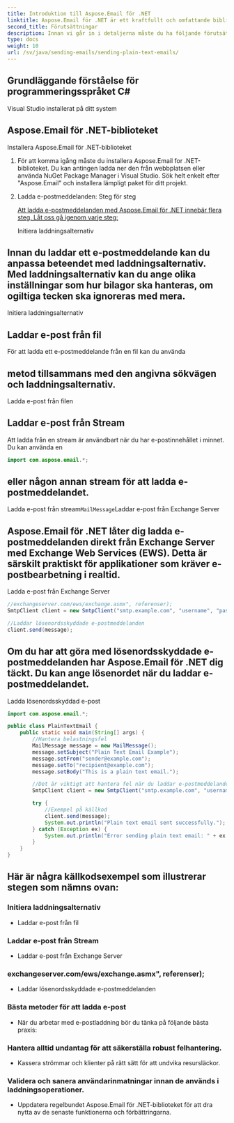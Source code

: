 ```yaml
---
title: Introduktion till Aspose.Email för .NET
linktitle: Aspose.Email för .NET är ett kraftfullt och omfattande bibliotek som gör det möjligt för utvecklare att arbeta med e-postformat som MSG, EML, EMLX och MHTML, samt interagera med populära e-postservrar som Microsoft Exchange och SMTP. Den tillhandahåller ett brett utbud av funktioner för att skapa, ändra och hantera e-postmeddelanden, bilagor, kalenderobjekt och mer.
second_title: Förutsättningar
description: Innan vi går in i detaljerna måste du ha följande förutsättningar på plats:
type: docs
weight: 10
url: /sv/java/sending-emails/sending-plain-text-emails/
---
```


## Grundläggande förståelse för programmeringsspråket C#

Visual Studio installerat på ditt system

## Aspose.Email för .NET-biblioteket

Installera Aspose.Email för .NET-biblioteket

1. För att komma igång måste du installera Aspose.Email for .NET-biblioteket. Du kan antingen ladda ner den från webbplatsen eller använda NuGet Package Manager i Visual Studio. Sök helt enkelt efter "Aspose.Email" och installera lämpligt paket för ditt projekt.

2. Ladda e-postmeddelanden: Steg för steg

   [Att ladda e-postmeddelanden med Aspose.Email för .NET innebär flera steg. Låt oss gå igenom varje steg:](https://releases.aspose.com/email/java/)

   Initiera laddningsalternativ

## Innan du laddar ett e-postmeddelande kan du anpassa beteendet med laddningsalternativ. Med laddningsalternativ kan du ange olika inställningar som hur bilagor ska hanteras, om ogiltiga tecken ska ignoreras med mera.

 Initiera laddningsalternativ

## Laddar e-post från fil

 För att ladda ett e-postmeddelande från en fil kan du använda

##  metod tillsammans med den angivna sökvägen och laddningsalternativ.

 Ladda e-post från filen

## Laddar e-post från Stream

 Att ladda från en stream är användbart när du har e-postinnehållet i minnet. Du kan använda en

```java
import com.aspose.email.*;
```

##  eller någon annan stream för att ladda e-postmeddelandet.

 Ladda e-post från stream`MailMessage`Laddar e-post från Exchange Server

## Aspose.Email för .NET låter dig ladda e-postmeddelanden direkt från Exchange Server med Exchange Web Services (EWS). Detta är särskilt praktiskt för applikationer som kräver e-postbearbetning i realtid.

 Ladda e-post från Exchange Server

```java
//exchangeserver.com/ews/exchange.asmx", referenser);
SmtpClient client = new SmtpClient("smtp.example.com", "username", "password");

//Laddar lösenordsskyddade e-postmeddelanden
client.send(message);
```

## Om du har att göra med lösenordsskyddade e-postmeddelanden har Aspose.Email för .NET dig täckt. Du kan ange lösenordet när du laddar e-postmeddelandet.

 Ladda lösenordsskyddad e-post

```java
import com.aspose.email.*;

public class PlainTextEmail {
    public static void main(String[] args) {
        //Hantera belastningsfel
        MailMessage message = new MailMessage();
        message.setSubject("Plain Text Email Example");
        message.setFrom("sender@example.com");
        message.setTo("recipient@example.com");
        message.setBody("This is a plain text email.");

        //Det är viktigt att hantera fel när du laddar e-postmeddelanden. Aspose.Email för .NET tillhandahåller undantag som kan hjälpa dig att identifiera och lösa eventuella laddningsproblem.
        SmtpClient client = new SmtpClient("smtp.example.com", "username", "password");

        try {
            //Exempel på källkod
            client.send(message);
            System.out.println("Plain text email sent successfully.");
        } catch (Exception ex) {
            System.out.println("Error sending plain text email: " + ex.getMessage());
        }
    }
}
```

## Här är några källkodsexempel som illustrerar stegen som nämns ovan:

### Initiera laddningsalternativ
   - Laddar e-post från fil

### Laddar e-post från Stream
   - Laddar e-post från Exchange Server

### exchangeserver.com/ews/exchange.asmx", referenser);
   - Laddar lösenordsskyddade e-postmeddelanden

### Bästa metoder för att ladda e-post
   - När du arbetar med e-postladdning bör du tänka på följande bästa praxis:

### Hantera alltid undantag för att säkerställa robust felhantering.
   - Kassera strömmar och klienter på rätt sätt för att undvika resursläckor.

### Validera och sanera användarinmatningar innan de används i laddningsoperationer.
   - Uppdatera regelbundet Aspose.Email för .NET-biblioteket för att dra nytta av de senaste funktionerna och förbättringarna.
